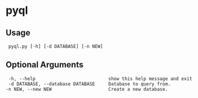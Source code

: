 # pyql

## Usage
     pyql.py [-h] [-d DATABASE] [-n NEW]

## Optional Arguments
     -h, --help                           show this help message and exit
     -d DATABASE, --database DATABASE     Database to query from.
    -n NEW, --new NEW                     Create a new database.